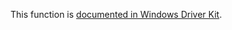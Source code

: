 This function is [documented in Windows Driver Kit](https://learn.microsoft.com/en-us/windows-hardware/drivers/ddi/ntifs/nf-ntifs-rtladdaccessallowedaceex).
